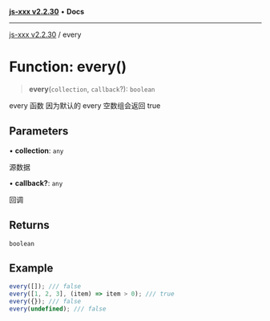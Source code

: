 [**js-xxx v2.2.30**](../README.md) • **Docs**

***

[js-xxx v2.2.30](../README.md) / every

# Function: every()

> **every**(`collection`, `callback`?): `boolean`

every 函数
因为默认的 every 空数组会返回 true

## Parameters

• **collection**: `any`

源数据

• **callback?**: `any`

回调

## Returns

`boolean`

## Example

```ts
every([]); /// false
every([1, 2, 3], (item) => item > 0); /// true
every({}); /// false
every(undefined); /// false
```
